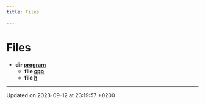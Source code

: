 ```yaml
---
title: Files

---
```


# Files




* **dir [program](Files/dir_463302e58bc74c0c35f534f40d40b0a3.md#dir-program)** 
    * **file [cpp](Files/problem_8cpp.md#file-problem.cpp)** 
    * **file [h](Files/problem_8h.md#file-problem.h)** 



-------------------------------

Updated on 2023-09-12 at 23:19:57 +0200
